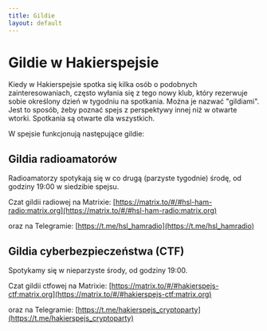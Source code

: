 ```yaml
---
title: Gildie
layout: default
---
```


# Gildie w Hakierspejsie

Kiedy w Hakierspejsie spotka się kilka osób o podobnych zainteresowaniach,
często wyłania się z tego nowy klub, który rezerwuje sobie określony dzień
w tygodniu na spotkania. Można je nazwać "gildiami".
Jest to sposób, żeby poznać spejs z perspektywy innej
niż w otwarte wtorki. Spotkania są otwarte dla wszystkich.

W spejsie funkcjonują następujące gildie:

## Gildia radioamatorów

Radioamatorzy spotykają się w co drugą (parzyste tygodnie) środę, od godziny
19:00 w siedzibie spejsu.

Czat gildii radiowej na Matrixie:
[https://matrix.to/#/#hsl-ham-radio:matrix.org](https://matrix.to/#/#hsl-ham-radio:matrix.org)

oraz na Telegramie:
[https://t.me/hsl_hamradio](https://t.me/hsl_hamradio)

## Gildia cyberbezpieczeństwa (CTF)

Spotykamy się w nieparzyste środy, od godziny 19:00.

Czat gildii ctfowej na Matrixie: 
[https://matrix.to/#/#hakierspejs-ctf:matrix.org](https://matrix.to/#/#hakierspejs-ctf:matrix.org)

oraz na Telegramie:
[https://t.me/hakierspejs_cryptoparty](https://t.me/hakierspejs_cryptoparty)
